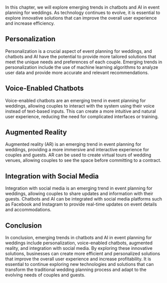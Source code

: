 
In this chapter, we will explore emerging trends in chatbots and AI in event planning for weddings. As technology continues to evolve, it is essential to explore innovative solutions that can improve the overall user experience and increase efficiency.

Personalization
---------------

Personalization is a crucial aspect of event planning for weddings, and chatbots and AI have the potential to provide more tailored solutions that meet the unique needs and preferences of each couple. Emerging trends in personalization include the use of machine learning algorithms to analyze user data and provide more accurate and relevant recommendations.

Voice-Enabled Chatbots
----------------------

Voice-enabled chatbots are an emerging trend in event planning for weddings, allowing couples to interact with the system using their voice instead of text-based inputs. This can create a more intuitive and natural user experience, reducing the need for complicated interfaces or training.

Augmented Reality
-----------------

Augmented reality (AR) is an emerging trend in event planning for weddings, providing a more immersive and interactive experience for couples and guests. AR can be used to create virtual tours of wedding venues, allowing couples to see the space before committing to a contract.

Integration with Social Media
-----------------------------

Integration with social media is an emerging trend in event planning for weddings, allowing couples to share updates and information with their guests. Chatbots and AI can be integrated with social media platforms such as Facebook and Instagram to provide real-time updates on event details and accommodations.

Conclusion
----------

In conclusion, emerging trends in chatbots and AI in event planning for weddings include personalization, voice-enabled chatbots, augmented reality, and integration with social media. By exploring these innovative solutions, businesses can create more efficient and personalized solutions that improve the overall user experience and increase profitability. It is essential to continue exploring new technologies and solutions that can transform the traditional wedding planning process and adapt to the evolving needs of couples and guests.

